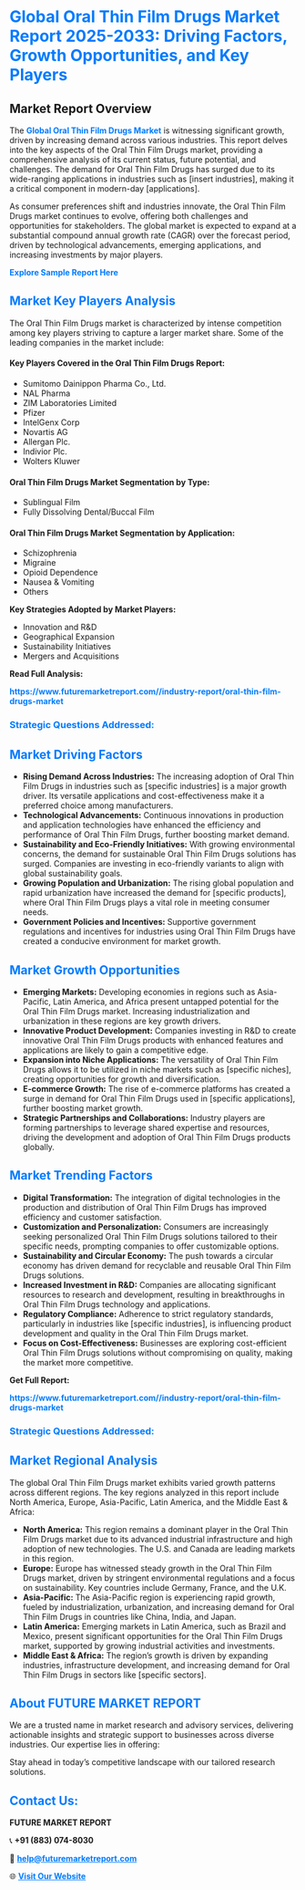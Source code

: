 <h1 style="color: #007BFF;">Global Oral Thin Film Drugs Market Report 2025-2033: Driving Factors, Growth Opportunities, and Key Players</h1>

<section id="overview">
<h2>Market Report Overview</h2>
<p>The <a href="https://www.futuremarketreport.com//industry-report/oral-thin-film-drugs-market" style="color: #007BFF; text-decoration: none;"><strong>Global Oral Thin Film Drugs Market</strong></a> is witnessing significant growth, driven by increasing demand across various industries. This report delves into the key aspects of the Oral Thin Film Drugs market, providing a comprehensive analysis of its current status, future potential, and challenges. The demand for Oral Thin Film Drugs has surged due to its wide-ranging applications in industries such as [insert industries], making it a critical component in modern-day [applications].</p>
<p>As consumer preferences shift and industries innovate, the Oral Thin Film Drugs market continues to evolve, offering both challenges and opportunities for stakeholders. The global market is expected to expand at a substantial compound annual growth rate (CAGR) over the forecast period, driven by technological advancements, emerging applications, and increasing investments by major players.</p>
</section>

<section id="overview">
<p><a href="https://www.futuremarketreport.com//request-sample/reportId=64638" style="color: #007BFF; text-decoration: none;"><strong>Explore Sample Report Here</strong></a></p>
</section>

<section id="key-players">
<h2 style="color: #007BFF;">Market Key Players Analysis</h2>
<p>The Oral Thin Film Drugs market is characterized by intense competition among key players striving to capture a larger market share. Some of the leading companies in the market include:</p>
<h4>Key Players Covered in the Oral Thin Film Drugs Report:</h4>
<ul><li>Sumitomo Dainippon Pharma Co., Ltd.</li><li>NAL Pharma</li><li>ZIM Laboratories Limited</li><li>Pfizer</li><li>IntelGenx Corp</li><li>Novartis AG</li><li>Allergan Plc.</li><li>Indivior Plc.</li><li>Wolters Kluwer</li></ul>
<h4>Oral Thin Film Drugs Market Segmentation by Type:</h4>
<ul><li>Sublingual Film</li><li>Fully Dissolving Dental/Buccal Film</li></ul>

<h4>Oral Thin Film Drugs Market Segmentation by Application:</h4>
<ul><li>Schizophrenia</li><li>Migraine</li><li>Opioid Dependence</li><li>Nausea &amp; Vomiting</li><li>Others</li></ul>
<p><strong>Key Strategies Adopted by Market Players:</strong></p>
<ul>
<li>Innovation and R&D</li>
<li>Geographical Expansion</li>
<li>Sustainability Initiatives</li>
<li>Mergers and Acquisitions</li>
</ul>
</section>

<section>
<p><strong>Read Full Analysis: </strong></p><a href="https://www.futuremarketreport.com//industry-report/oral-thin-film-drugs-market" style="color: #007BFF; text-decoration: none;"><strong>https://www.futuremarketreport.com//industry-report/oral-thin-film-drugs-market</strong></a>
<h3 style="color: #007BFF;">Strategic Questions Addressed:</h3>
</section>

<section id="driving-factors">
<h2 style="color: #007BFF;">Market Driving Factors</h2>
<ul>
<li><strong>Rising Demand Across Industries:</strong> The increasing adoption of Oral Thin Film Drugs in industries such as [specific industries] is a major growth driver. Its versatile applications and cost-effectiveness make it a preferred choice among manufacturers.</li>
<li><strong>Technological Advancements:</strong> Continuous innovations in production and application technologies have enhanced the efficiency and performance of Oral Thin Film Drugs, further boosting market demand.</li>
<li><strong>Sustainability and Eco-Friendly Initiatives:</strong> With growing environmental concerns, the demand for sustainable Oral Thin Film Drugs solutions has surged. Companies are investing in eco-friendly variants to align with global sustainability goals.</li>
<li><strong>Growing Population and Urbanization:</strong> The rising global population and rapid urbanization have increased the demand for [specific products], where Oral Thin Film Drugs plays a vital role in meeting consumer needs.</li>
<li><strong>Government Policies and Incentives:</strong> Supportive government regulations and incentives for industries using Oral Thin Film Drugs have created a conducive environment for market growth.</li>
</ul>
</section>

<section id="growth-opportunities">
<h2 style="color: #007BFF;">Market Growth Opportunities</h2>
<ul>
<li><strong>Emerging Markets:</strong> Developing economies in regions such as Asia-Pacific, Latin America, and Africa present untapped potential for the Oral Thin Film Drugs market. Increasing industrialization and urbanization in these regions are key growth drivers.</li>
<li><strong>Innovative Product Development:</strong> Companies investing in R&D to create innovative Oral Thin Film Drugs products with enhanced features and applications are likely to gain a competitive edge.</li>
<li><strong>Expansion into Niche Applications:</strong> The versatility of Oral Thin Film Drugs allows it to be utilized in niche markets such as [specific niches], creating opportunities for growth and diversification.</li>
<li><strong>E-commerce Growth:</strong> The rise of e-commerce platforms has created a surge in demand for Oral Thin Film Drugs used in [specific applications], further boosting market growth.</li>
<li><strong>Strategic Partnerships and Collaborations:</strong> Industry players are forming partnerships to leverage shared expertise and resources, driving the development and adoption of Oral Thin Film Drugs products globally.</li>
</ul>
</section>

<section id="trending-factors">
<h2 style="color: #007BFF;">Market Trending Factors</h2>
<ul>
<li><strong>Digital Transformation:</strong> The integration of digital technologies in the production and distribution of Oral Thin Film Drugs has improved efficiency and customer satisfaction.</li>
<li><strong>Customization and Personalization:</strong> Consumers are increasingly seeking personalized Oral Thin Film Drugs solutions tailored to their specific needs, prompting companies to offer customizable options.</li>
<li><strong>Sustainability and Circular Economy:</strong> The push towards a circular economy has driven demand for recyclable and reusable Oral Thin Film Drugs solutions.</li>
<li><strong>Increased Investment in R&D:</strong> Companies are allocating significant resources to research and development, resulting in breakthroughs in Oral Thin Film Drugs technology and applications.</li>
<li><strong>Regulatory Compliance:</strong> Adherence to strict regulatory standards, particularly in industries like [specific industries], is influencing product development and quality in the Oral Thin Film Drugs market.</li>
<li><strong>Focus on Cost-Effectiveness:</strong> Businesses are exploring cost-efficient Oral Thin Film Drugs solutions without compromising on quality, making the market more competitive.</li>
</ul>
</section>

<section>
<p><strong>Get Full Report: </strong></p><a href="https://www.futuremarketreport.com//industry-report/oral-thin-film-drugs-market" style="color: #007BFF; text-decoration: none;"><strong>https://www.futuremarketreport.com//industry-report/oral-thin-film-drugs-market</strong></a>
<h3 style="color: #007BFF;">Strategic Questions Addressed:</h3>
</section>


<section id="regional-analysis">
<h2 style="color: #007BFF;">Market Regional Analysis</h2>
<p>The global Oral Thin Film Drugs market exhibits varied growth patterns across different regions. The key regions analyzed in this report include North America, Europe, Asia-Pacific, Latin America, and the Middle East & Africa:</p>
<ul>
<li><strong>North America:</strong> This region remains a dominant player in the Oral Thin Film Drugs market due to its advanced industrial infrastructure and high adoption of new technologies. The U.S. and Canada are leading markets in this region.</li>
<li><strong>Europe:</strong> Europe has witnessed steady growth in the Oral Thin Film Drugs market, driven by stringent environmental regulations and a focus on sustainability. Key countries include Germany, France, and the U.K.</li>
<li><strong>Asia-Pacific:</strong> The Asia-Pacific region is experiencing rapid growth, fueled by industrialization, urbanization, and increasing demand for Oral Thin Film Drugs in countries like China, India, and Japan.</li>
<li><strong>Latin America:</strong> Emerging markets in Latin America, such as Brazil and Mexico, present significant opportunities for the Oral Thin Film Drugs market, supported by growing industrial activities and investments.</li>
<li><strong>Middle East & Africa:</strong> The region’s growth is driven by expanding industries, infrastructure development, and increasing demand for Oral Thin Film Drugs in sectors like [specific sectors].</li>
</ul>
</section>

<footer>
<h2 style="color: #007BFF;">About FUTURE MARKET REPORT</h2>
<p>We are a trusted name in market research and advisory services, delivering actionable insights and strategic support to businesses across diverse industries. Our expertise lies in offering:</p>

<p>Stay ahead in today’s competitive landscape with our tailored research solutions.</p>

<h2 style="color: #007BFF;">Contact Us:</h2>
<p><strong>FUTURE MARKET REPORT</strong></p>
<p>📞 <strong>+91 (883) 074-8030</strong></p>
<p>📧 <strong><a href="mailto:help@futuremarketreport.com" style="color: #007BFF;">help@futuremarketreport.com</a></strong></p>
<p>🌐 <strong><a href="https://www.futuremarketreport.com/" style="color: #007BFF;">Visit Our Website</a></strong></p>
</footer>